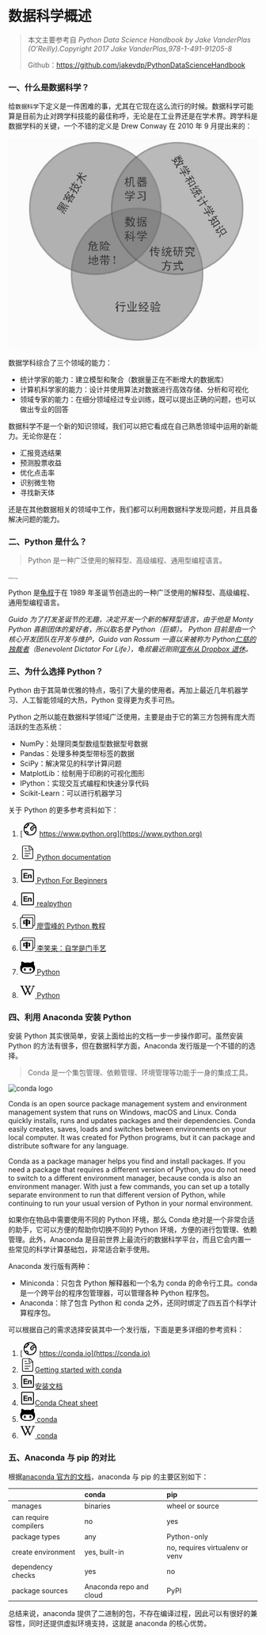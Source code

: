 # 数据科学概述

> 本文主要参考自 _Python Data Science Handbook by Jake VanderPlas (O’Reilly).Copyright 2017 Jake VanderPlas,978-1-491-91205-8_
>
> Github：https://github.com/jakevdp/PythonDataScienceHandbook

### 一、什么是数据科学？

给`数据科学`下定义是一件困难的事，尤其在它现在这么流行的时候。数据科学可能算是目前为止对跨学科技能的最佳称呼，无论是在工业界还是在学术界。跨学科是数据学科的关键，一个不错的定义是 Drew Conway 在 2010 年 9 月提出来的：

![](https://raw.githubusercontent.com/RoseauHan/upic/master/s1oVGU.png)

数据学科综合了三个领域的能力：

- 统计学家的能力：建立模型和聚合（数据量正在不断增大的数据库）
- 计算机科学家的能力：设计并使用算法对数据进行高效存储、分析和可视化
- 领域专家的能力：在细分领域经过专业训练，既可以提出正确的问题，也可以做出专业的回答

数据科学不是一个新的知识领域，我们可以把它看成在自己熟悉领域中运用的新能力。无论你是在：

- 汇报竞选结果
- 预测股票收益
- 优化点击率
- 识别微生物
- 寻找新天体

还是在其他数据相关的领域中工作，我们都可以利用数据科学发现问题，并且具备解决问题的能力。

### 二、Python 是什么？

> Python 是一种广泛使用的解释型、高级编程、通用型编程语言。

<img src="https://upload.wikimedia.org/wikipedia/commons/thumb/f/f8/Python_logo_and_wordmark.svg/2880px-Python_logo_and_wordmark.svg.png" alt="Python logo" style="zoom:20%;" />

Python 是[龟叔](https://zh.wikipedia.org/wiki/吉多·范罗苏姆)于在 1989 年圣诞节创造出的一种广泛使用的解释型、高级编程、通用型编程语言。

_Guido 为了打发圣诞节的无趣，决定开发一个新的解释型语言，由于他是 Monty Python 喜剧团体的爱好者，所以取名誉 Python（巨蟒）。
Python 目前是由一个核心开发团队在开发与维护，Guido van Rossum 一直以来被称为 Python[仁慈的独裁者](https://zh.wikipedia.org/zh-hans/终身仁慈独裁者)（Benevolent Dictator For Life），龟叔最近刚刚[宣布从 Dropbox 退休](https://twitter.com/gvanrossum/status/1189546865114529792)。_

### 三、为什么选择 Python？

Python 由于其简单优雅的特点，吸引了大量的使用者。再加上最近几年机器学习、人工智能领域的大热，Python 变得更为炙手可热。

Python 之所以能在数据科学领域广泛使用，主要是由于它的第三方包拥有庞大而活跃的生态系统：

- NumPy：处理同类型数组型数据型号数据
- Pandas：处理多种类型带标签的数据
- SciPy：解决常见的科学计算问题
- MatplotLib：绘制用于印刷的可视化图形
- IPython：实现交互式编程和快速分享代码
- Scikit-Learn：可以进行机器学习

关于 Python 的更多参考资料如下：

1. [<img src="https://raw.githubusercontent.com/RoseauHan/upic/master/py_web.png" alt="web" style="zoom:15%;" /> https://www.python.org](https://www.python.org)
2. [<img src="https://raw.githubusercontent.com/RoseauHan/upic/master/py_doc.png" alt="docu" style="zoom:15%;" /> Python documentation](https://docs.python.org/3/)
3. [<img src="https://raw.githubusercontent.com/RoseauHan/upic/master/py_en_doc.png" alt="en_doc" style="zoom:15%;" /> Python For Beginners](https://www.python.org/about/gettingstarted/)
4. [<img src="https://raw.githubusercontent.com/RoseauHan/upic/master/py_en_doc.png" alt="en_doc" style="zoom:15%;" /> realpython](https://realpython.com)
5. [<img src="https://raw.githubusercontent.com/RoseauHan/upic/master/py_cn_doc.png" alt="cn_doc" style="zoom:15%;" /> 廖雪峰的 Python 教程](https://www.liaoxuefeng.com/wiki/1016959663602400)

6. [<img src="https://raw.githubusercontent.com/RoseauHan/upic/master/py_cn_doc.png" alt="cn_doc" style="zoom:15%;" /> 李笑来：自学是门手艺](https://github.com/selfteaching/the-craft-of-selfteaching)
7. [<img src="https://raw.githubusercontent.com/RoseauHan/upic/master/py_git.png" alt="git" style="zoom:15%;" /> Python](https://github.com/python)
8. [<img src="https://raw.githubusercontent.com/RoseauHan/upic/master/py_wiki.png" alt="wiki" style="zoom:15%;" /> Python](<https://en.wikipedia.org/wiki/Python_(programming_language)>)

### 四、利用 Anaconda 安装 Python

安装 Python 其实很简单，安装上面给出的文档一步一步操作即可。虽然安装 Python 的方法有很多，但在数据科学方面，Anaconda 发行版是一个不错的的选择。

> Conda 是一个集包管理、依赖管理、环境管理等功能于一身的集成工具。

![conda logo](https://conda.io/en/latest/_images/conda_logo.svg)

Conda is an open source package management system and environment management system that runs on Windows, macOS and Linux. Conda quickly installs, runs and updates packages and their dependencies. Conda easily creates, saves, loads and switches between environments on your local computer. It was created for Python programs, but it can package and distribute software for any language.

Conda as a package manager helps you find and install packages. If you need a package that requires a different version of Python, you do not need to switch to a different environment manager, because conda is also an environment manager. With just a few commands, you can set up a totally separate environment to run that different version of Python, while continuing to run your usual version of Python in your normal environment.

如果你在物品中需要使用不同的 Python 环境，那么 Conda 绝对是一个非常合适的助手，它可以方便的帮助你切换不同的 Python 环境，方便的进行包管理、依赖管理。此外，Anaconda 是目前世界上最流行的数据科学平台，而且它会内置一些常见的科学计算基础包，非常适合新手使用。

Anaconda 发行版有两种：

- Miniconda：只包含 Python 解释器和一个名为 conda 的命令行工具。conda 是一个跨平台的程序包管理器，可以管理各种 Python 程序包。
- Anaconda：除了包含 Python 和 conda 之外，还同时绑定了四五百个科学计算程序包。

可以根据自己的需求选择安装其中一个发行版，下面是更多详细的参考资料：

1. [<img src="https://raw.githubusercontent.com/RoseauHan/upic/master/py_web.png" alt="web" style="zoom:15%;" /> https://conda.io](https://conda.io)
2. [<img src="https://raw.githubusercontent.com/RoseauHan/upic/master/py_doc.png" alt="docu" style="zoom:15%;" />Getting started with conda](https://conda.io/projects/conda/en/latest/user-guide/getting-started.html)
3. [<img src="https://raw.githubusercontent.com/RoseauHan/upic/master/py_en_doc.png" alt="en_doc" style="zoom:15%;" />安装文档](https://docs.anaconda.com/anaconda/install/)
4. [<img src="https://raw.githubusercontent.com/RoseauHan/upic/master/py_en_doc.png" alt="en_doc" style="zoom:15%;" />Conda Cheat sheet ](https://conda.io/projects/conda/en/latest/_downloads/843d9e0198f2a193a3484886fa28163c/conda-cheatsheet.pdf)
5. [<img src="https://raw.githubusercontent.com/RoseauHan/upic/master/py_git.png" alt="git" style="zoom:15%;" /> conda](https://github.com/conda/conda)
6. [<img src="https://raw.githubusercontent.com/RoseauHan/upic/master/py_wiki.png" alt="wiki" style="zoom:15%;" /> conda](<https://en.wikipedia.org/wiki/Conda_(package_manager)>)

### 五、Anaconda 与 pip 的对比

根据[anaconda 官方的文档](https://www.anaconda.com/understanding-conda-and-pip/)，anaconda 与 pip 的主要区别如下：

|                       | conda                   | pip                             |
| :-------------------- | :---------------------- | :------------------------------ |
| manages               | binaries                | wheel or source                 |
| can require compilers | no                      | yes                             |
| package types         | any                     | Python-only                     |
| create environment    | yes, built-in           | no, requires virtualenv or venv |
| dependency checks     | yes                     | no                              |
| package sources       | Anaconda repo and cloud | PyPI                            |

总结来说，anaconda 提供了二进制的包，不存在编译过程，因此可以有很好的兼容性，同时还提供虚拟环境支持，这就是 anaconda 的核心优势。
